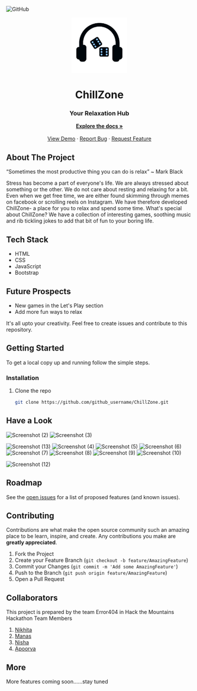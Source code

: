 ![GitHub](https://img.shields.io/github/license/nikhita28/ChillZone)
<p align="center">
  <img src="images/white.png" width= 150px height= 150px>
</p>
<h1 align="center"> ChillZone </h1>
<h3 align="center"> Your Relaxation Hub </h3>
<p align="center">
    <a href="https://github.com/Nikhita28/ChillZone"><strong>Explore the docs »</strong></a>
    <br />
    <br />
    <a href="https://nikhita28.github.io/ChillZone/index.html">View Demo</a>
    ·
    <a href="https://github.com/Nikhita28/ChillZone/issues">Report Bug</a>
    ·
    <a href="https://github.com/Nikhita28/ChillZone/issues">Request Feature</a>
  </p>
</p>

<!-- TABLE OF CONTENTS -->
<!-- <details open="open">
  <summary><h2 style="display: inline-block">Table of Contents</h2></summary>
  <ol>
    <li>
      <a href="#about-the-project">About The Project</a>
     </li>
    <li>
      <a href="#getting-started">Getting Started</a></li>
      <ul>
        <li><a href="#prerequisites">Prerequisites</a></li>
        <li><a href="#installation">Installation</a></li>
      </ul>
    <li><a href="#have-a-look">Have a look!</a></li>
    <li><a href="#roadmap">Roadmap</a></li>
    <li><a href="#contributing">Contributing</a></li>
    <li><a href="#collaborators">Collaborators</a></li>
     <li><a href="#more">More</a></li>
    
</details> -->


<!-- ABOUT THE PROJECT -->

## About The Project
<p>“Sometimes the most productive thing you can do is relax” ~ Mark Black

Stress has become a part of everyone's life. We are always stressed about something or the other. We do not care about resting and relaxing for a bit. Even when we get free time, we are either found skimming through memes on facebook or scrolling reels on Instagram. We have therefore developed ChillZone- a place for you to relax and spend some time. What's special about ChillZone? We have a collection of interesting games, soothing music and rib tickling jokes to add that bit of fun to your boring life.</p>

## Tech Stack
- HTML
- CSS
- JavaScript
- Bootstrap

## Future Prospects
- New games in the Let's Play section
- Add more fun ways to relax<br/>
<p>It's all upto your creativity. Feel free to create issues and contribute to this repository.</p>

## Getting Started

To get a local copy up and running follow the simple steps.

### Installation

1. Clone the repo
   ```sh
   git clone https://github.com/github_username/ChillZone.git
   ```
 ## Have a Look
 
<!--  ![Screenshot (1)](https://user-images.githubusercontent.com/73363765/123540255-b5619880-d75b-11eb-8f4b-ab9b41ecae61.png) -->
![Screenshot (2)](https://user-images.githubusercontent.com/73363765/123540256-b5619880-d75b-11eb-9aab-f91da1dc5093.png)
![Screenshot (3)](https://user-images.githubusercontent.com/73363765/123540257-b5fa2f00-d75b-11eb-8ef5-d73340e009e1.png)
<!-- ![Screenshot (14)](https://user-images.githubusercontent.com/73363765/123540429-91528700-d75c-11eb-9332-836163823a7b.png)
![Screenshot (15)](https://user-images.githubusercontent.com/73363765/123540432-931c4a80-d75c-11eb-920d-ae6693ff7445.png)
![Screenshot (16)](https://user-images.githubusercontent.com/73363765/123540434-93b4e100-d75c-11eb-90e8-ec647cf88b7a.png) -->
![Screenshot (13)](https://user-images.githubusercontent.com/73363765/123540435-944d7780-d75c-11eb-9a0b-47652e388b68.png)
![Screenshot (4)](https://user-images.githubusercontent.com/73363765/123540244-aed32100-d75b-11eb-823b-44d11d18855c.png)
![Screenshot (5)](https://user-images.githubusercontent.com/73363765/123540246-b0044e00-d75b-11eb-8a0d-c61c6f7ea4a8.png)
![Screenshot (6)](https://user-images.githubusercontent.com/73363765/123540247-b09ce480-d75b-11eb-9745-4c8fb2e56ccd.png)
![Screenshot (7)](https://user-images.githubusercontent.com/73363765/123540248-b1357b00-d75b-11eb-8968-dbeee37d24ee.png)
![Screenshot (8)](https://user-images.githubusercontent.com/73363765/123540249-b1ce1180-d75b-11eb-9ed7-50ef41558be9.png)
![Screenshot (9)](https://user-images.githubusercontent.com/73363765/123540250-b266a800-d75b-11eb-9a78-c0a6bfbdccdf.png)
![Screenshot (10)](https://user-images.githubusercontent.com/73363765/123540251-b397d500-d75b-11eb-95cd-7832bb6aa175.png)
<!-- ![Screenshot (11)](https://user-images.githubusercontent.com/73363765/123540252-b4306b80-d75b-11eb-96ed-f1a793f06117.png) -->
![Screenshot (12)](https://user-images.githubusercontent.com/73363765/123540253-b4c90200-d75b-11eb-8524-0f1782114306.png)


   
   
   
   
   
 <!-- ROADMAP -->

## Roadmap

See the [open issues](https://github.com/Nikhita28/ChillZone/issues) for a list of proposed features (and known issues).

<!-- CONTRIBUTING -->

## Contributing

Contributions are what make the open source community such an amazing place to be learn, inspire, and create. Any contributions you make are **greatly appreciated**.

1. Fork the Project
2. Create your Feature Branch (`git checkout -b feature/AmazingFeature`)
3. Commit your Changes (`git commit -m 'Add some AmazingFeature'`)
4. Push to the Branch (`git push origin feature/AmazingFeature`)
5. Open a Pull Request

## Collaborators

This project is prepared by the team Error404 in Hack the Mountains Hackathon
Team Members
1. <a href="https://github.com/Nikhita28">Nikhita</a>
2. <a href="https://github.com/manas0916">Manas</a>
3. <a href="https://github.com/nisha331">Nisha</a>
4. <a href="https://github.com/apoorvakaushal09">Apoorva</a>

## More

More features coming soon......stay tuned


